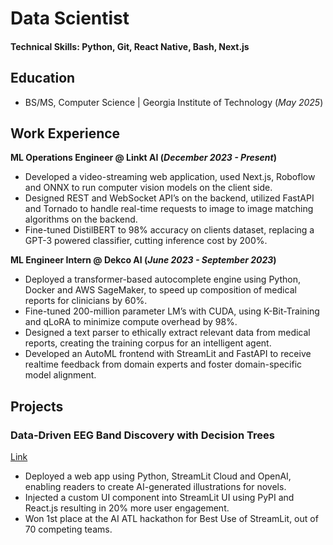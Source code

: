 # Data Scientist

#### Technical Skills: Python, Git, React Native, Bash, Next.js

## Education
- BS/MS, Computer Science | Georgia Institute of Technology (_May 2025_)								       		

## Work Experience
**ML Operations Engineer @ Linkt AI (_December 2023 - Present_)**
- Developed a video-streaming web application, used Next.js, Roboflow and ONNX to run computer vision models on the client side.
- Designed REST and WebSocket API’s on the backend, utilized FastAPI and Tornado to handle real-time requests to image to image
matching algorithms on the backend.
- Fine-tuned DistilBERT to 98% accuracy on clients dataset, replacing a GPT-3 powered classifier, cutting inference cost by 200%.

**ML Engineer Intern @ Dekco AI (_June 2023 - September 2023_)**
- Deployed a transformer-based autocomplete engine using Python, Docker and AWS SageMaker, to speed up composition of medical reports for clinicians by 60%.
- Fine-tuned 200-million parameter LM’s with CUDA, using K-Bit-Training and qLoRA to minimize compute overhead by 98%.
- Designed a text parser to ethically extract relevant data from medical reports, creating the training corpus for an intelligent agent.
- Developed an AutoML frontend with StreamLit and FastAPI to receive realtime feedback from domain experts and foster domain-specific model alignment.
  
## Projects
### Data-Driven EEG Band Discovery with Decision Trees
[Link](https://picturebookai.streamlit.app/)
-  Deployed a web app using Python, StreamLit Cloud and OpenAI, enabling readers to create AI-generated illustrations for novels.
-  Injected a custom UI component into StreamLit UI using PyPI and React.js resulting in 20% more user engagement.
- Won 1st place at the AI ATL hackathon for Best Use of StreamLit, out of 70 competing teams.